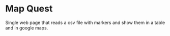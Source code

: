 # Map Quest

Single web page that reads a csv file with markers and show them in a table and in google maps.
